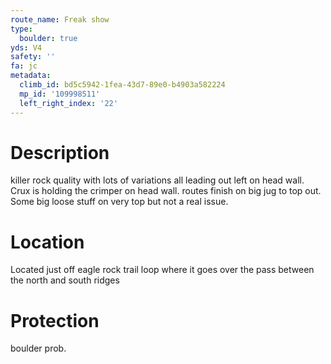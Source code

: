 ```yaml
---
route_name: Freak show
type:
  boulder: true
yds: V4
safety: ''
fa: jc
metadata:
  climb_id: bd5c5942-1fea-43d7-89e0-b4903a582224
  mp_id: '109998511'
  left_right_index: '22'
---
```

# Description
killer rock quality with lots of variations all leading out left on head wall. Crux is holding the crimper on head wall. routes finish on big jug to top out. Some big loose stuff on very top but not a real issue.

# Location
Located just off eagle rock trail loop where it goes over the pass between the north and south ridges

# Protection
boulder prob.
